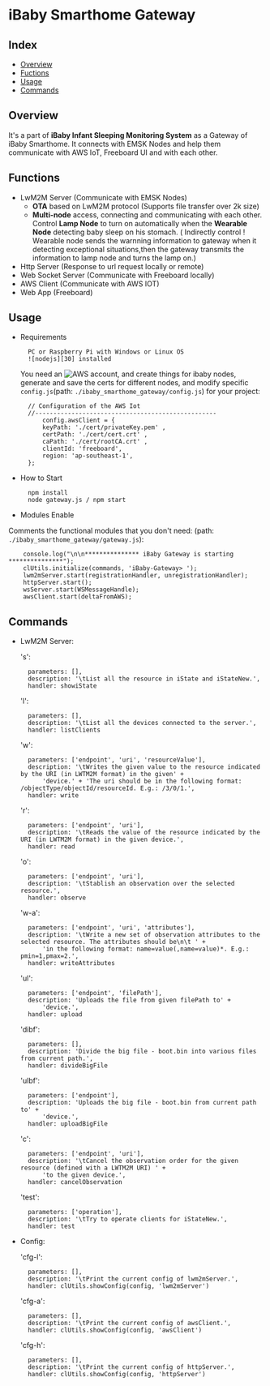 # iBaby Smarthome Gateway

## Index ##
* [Overview](#overview)
* [Fuctions](#functions)
* [Usage](#usage)
* [Commands](#commands)
 
## Overview

It's a part of **iBaby Infant Sleeping Monitoring System** as a Gateway of iBaby Smarthome. It connects with EMSK Nodes and help them communicate with AWS IoT, Freeboard UI and with each other.

## Functions

- LwM2M Server (Communicate with EMSK Nodes)
    - **OTA** based on LwM2M protocol (Supports file transfer over 2k size)
    - **Multi-node** access, connecting and communicating with each other.
      Control **Lamp Node** to turn on automatically when the **Wearable Node** detecting baby sleep on his stomach.
      ( Indirectly control ! Wearable node sends the warnning information to gateway when it detecting exceptional situations,then the gateway transmits the information to lamp node and turns the lamp on.)
- Http Server (Response to url request locally or remote)
- Web Socket Server (Communicate with Freeboard locally)
- AWS Client (Communicate with AWS IOT)
- Web App (Freeboard)

## Usage
- Requirements

        PC or Raspberry Pi with Windows or Linux OS
		![nodejs][30] installed

    You need an ![AWS][31] account, and create things for ibaby nodes, generate and save the certs for different nodes, and modify specific `config.js`(path: `./ibaby_smarthome_gateway/config.js`) for your project:

        // Configuration of the AWS Iot
        //--------------------------------------------------
            config.awsClient = {
            keyPath: './cert/privateKey.pem' ,
            certPath: './cert/cert.crt' ,
            caPath: './cert/rootCA.crt' ,
            clientId: 'freeboard',
            region: 'ap-southeast-1',
        };

- How to Start
        
		npm install
		node gateway.js / npm start

- Modules Enable

Comments the functional modules that you don't need:
(path: `./ibaby_smarthome_gateway/gateway.js`):

	    console.log("\n\n*************** iBaby Gateway is starting ***************");
		clUtils.initialize(commands, 'iBaby-Gateway> ');
		lwm2mServer.start(registrationHandler, unregistrationHandler);
		httpServer.start();
		wsServer.start(WSMessageHandle);
		awsClient.start(deltaFromAWS);


## Commands
- LwM2M Server:

	's': 

        parameters: [],
        description: '\tList all the resource in iState and iStateNew.',
        handler: showiState
    
	'l': 

        parameters: [],
        description: '\tList all the devices connected to the server.',
        handler: listClients

    'w': 

        parameters: ['endpoint', 'uri', 'resourceValue'],
        description: '\tWrites the given value to the resource indicated by the URI (in LWTM2M format) in the given' +
            'device.' + 'The uri should be in the following format: /objectType/objectId/resourceId. E.g.: /3/0/1.',
        handler: write

    'r': 

        parameters: ['endpoint', 'uri'],
        description: '\tReads the value of the resource indicated by the URI (in LWTM2M format) in the given device.',
        handler: read

    'o':

        parameters: ['endpoint', 'uri'],
        description: '\tStablish an observation over the selected resource.',
        handler: observe

    'w-a': 

        parameters: ['endpoint', 'uri', 'attributes'],
        description: '\tWrite a new set of observation attributes to the selected resource. The attributes should be\n\t ' +
            'in the following format: name=value(,name=value)*. E.g.: pmin=1,pmax=2.',
        handler: writeAttributes

	'ul': 

        parameters: ['endpoint', 'filePath'],
        description: 'Uploads the file from given filePath to' +
            'device.',
        handler: upload  

    'dibf': 

        parameters: [],
        description: 'Divide the big file - boot.bin into various files from current path.',
        handler: divideBigFile

    'ulbf': 

        parameters: ['endpoint'],
        description: 'Uploads the big file - boot.bin from current path to' +
            'device.',
        handler: uploadBigFile  

    'c': 

        parameters: ['endpoint', 'uri'],
        description: '\tCancel the observation order for the given resource (defined with a LWTM2M URI) ' +
            'to the given device.',
        handler: cancelObservation

	'test': 

        parameters: ['operation'],
        description: '\tTry to operate clients for iStateNew.',
        handler: test

- Config:

    'cfg-l': 

        parameters: [],
        description: '\tPrint the current config of lwm2mServer.',
        handler: clUtils.showConfig(config, 'lwm2mServer')

    'cfg-a': 

        parameters: [],
        description: '\tPrint the current config of awsClient.',
        handler: clUtils.showConfig(config, 'awsClient')

    'cfg-h': 

        parameters: [],
        description: '\tPrint the current config of httpServer.',
        handler: clUtils.showConfig(config, 'httpServer')


[30]: https://nodejs.org/en/    "nodejs"
[31]: https://aws.amazon.com/free/?nc1=h_ls    "AWS"
